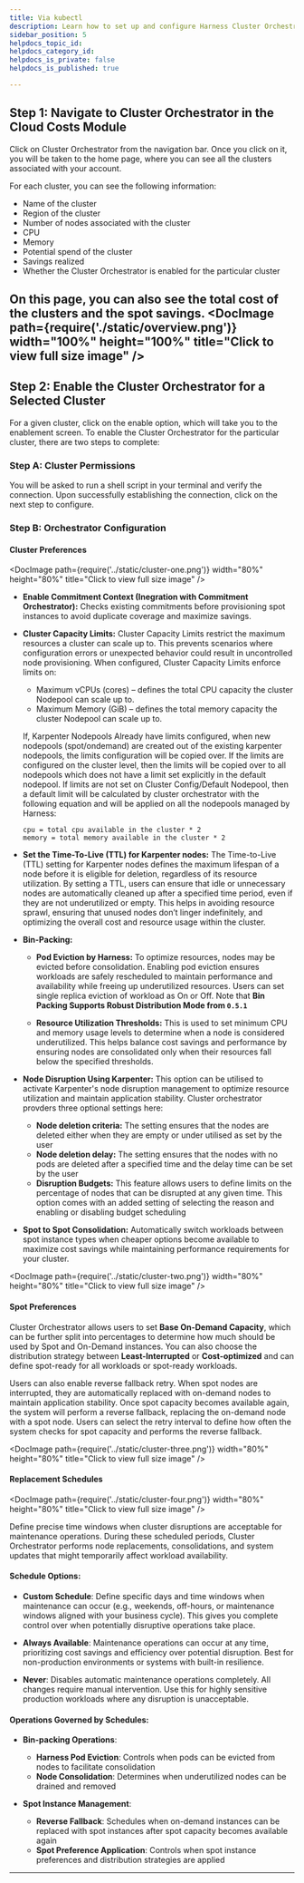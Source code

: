 ```yaml
---
title: Via kubectl
description: Learn how to set up and configure Harness Cluster Orchestrator for AWS EKS using kubectl
sidebar_position: 5
helpdocs_topic_id: 
helpdocs_category_id: 
helpdocs_is_private: false
helpdocs_is_published: true

---
```


## Step 1: Navigate to Cluster Orchestrator in the Cloud Costs Module

Click on Cluster Orchestrator from the navigation bar. Once you click on it, you will be taken to the home page, where you can see all the clusters associated with your account. 

For each cluster, you can see the following information:
- Name of the cluster
- Region of the cluster
- Number of nodes associated with the cluster
- CPU
- Memory
- Potential spend of the cluster
- Savings realized
- Whether the Cluster Orchestrator is enabled for the particular cluster

On this page, you can also see the total cost of the clusters and the spot savings.
<DocImage path={require('./static/overview.png')} width="100%" height="100%" title="Click to view full size image" />
------

## Step 2: Enable the Cluster Orchestrator for a Selected Cluster

For a given cluster, click on the enable option, which will take you to the enablement screen. To enable the Cluster Orchestrator for the particular cluster, there are two steps to complete:

### Step A: Cluster Permissions

You will be asked to run a shell script in your terminal and verify the connection. Upon successfully establishing the connection, click on the next step to configure.

### Step B: Orchestrator Configuration

#### Cluster Preferences
<DocImage path={require('../static/cluster-one.png')} width="80%" height="80%" title="Click to view full size image" />
- **Enable Commitment Context (Inegration with Commitment Orchestrator):** Checks existing commitments before provisioning spot instances to avoid duplicate coverage and maximize savings.

- **Cluster Capacity Limits:** Cluster Capacity Limits restrict the maximum resources a cluster can scale up to. This prevents scenarios where configuration errors or unexpected behavior could result in uncontrolled node provisioning. When configured, Cluster Capacity Limits enforce limits on:
    - Maximum vCPUs (cores) – defines the total CPU capacity the cluster Nodepool can scale up to.
    - Maximum Memory (GiB) – defines the total memory capacity the cluster Nodepool can scale up to.

    If, Karpenter Nodepools Already have limits configured, when new nodepools (spot/ondemand) are created out of the existing karpenter nodepools, the limits configuration will be copied over. If the limits are configured on the cluster level, then the limits will be copied over to all nodepools which does not have a limit set explicitly in the default nodepool. If limits are not set on Cluster Config/Default Nodepool, then a default limit will be calculated by cluster orchestrator with the following equation and will be applied on all the nodepools managed by Harness:

    ```
    cpu = total cpu available in the cluster * 2
    memory = total memory available in the cluster * 2
    ```
  
- **Set the Time-To-Live (TTL) for Karpenter nodes:** The Time-to-Live (TTL) setting for Karpenter nodes defines the maximum lifespan of a node before it is eligible for deletion, regardless of its resource utilization. By setting a TTL, users can ensure that idle or unnecessary nodes are automatically cleaned up after a specified time period, even if they are not underutilized or empty. This helps in avoiding resource sprawl, ensuring that unused nodes don’t linger indefinitely, and optimizing the overall cost and resource usage within the cluster.

- **Bin-Packing:** 
    -  **Pod Eviction by Harness:** To optimize resources, nodes may be evicted before consolidation. Enabling pod eviction ensures workloads are safely rescheduled to maintain performance and availability while freeing up underutilized resources. Users can set single replica eviction of workload as On or Off. Note that **Bin Packing Supports Robust Distribution Mode from `0.5.1`**

    - **Resource Utilization Thresholds:** This is used to set minimum CPU and memory usage levels to determine when a node is considered underutilized. This helps balance cost savings and performance by ensuring nodes are consolidated only when their resources fall below the specified thresholds.

- **Node Disruption Using Karpenter:** This option can be utilised to activate Karpenter's node disruption management to optimize resource utilization and maintain application stability. Cluster orchestrator provders three optional settings here:
    - **Node deletion criteria:** The setting ensures that the nodes are deleted either when they are empty or under utilised as set by the user
    - **Node deletion delay:** The setting ensures that the nodes with no pods are deleted after a specified time and the delay time can be set by the user
    - **Disruption Budgets:** This feature allows users to define limits on the percentage of nodes that can be disrupted at any given time. This option comes with an added setting of selecting the reason and enabling or disabling budget scheduling

- **Spot to Spot Consolidation:** Automatically switch workloads between spot instance types when cheaper options become available to maximize cost savings while maintaining performance requirements for your cluster. 

<DocImage path={require('../static/cluster-two.png')} width="80%" height="80%" title="Click to view full size image" />

#### Spot Preferences

Cluster Orchestrator allows users to set **Base On-Demand Capacity**, which can be further split into percentages to determine how much should be used by Spot and On-Demand instances. You can also choose the distribution strategy between **Least-Interrupted** or **Cost-optimized** and can define spot-ready for all workloads or spot-ready workloads. 

Users can also enable reverse fallback retry. When spot nodes are interrupted, they are automatically replaced with on-demand nodes to maintain application stability. Once spot capacity becomes available again, the system will perform a reverse fallback, replacing the on-demand node with a spot node. Users can select the retry interval to define how often the system checks for spot capacity and performs the reverse fallback.

<DocImage path={require('../static/cluster-three.png')} width="80%" height="80%" title="Click to view full size image" />

#### Replacement Schedules

<DocImage path={require('../static/cluster-four.png')} width="80%" height="80%" title="Click to view full size image" />

Define precise time windows when cluster disruptions are acceptable for maintenance operations. During these scheduled periods, Cluster Orchestrator performs node replacements, consolidations, and system updates that might temporarily affect workload availability.

#### Schedule Options:

- **Custom Schedule**: Define specific days and time windows when maintenance can occur (e.g., weekends, off-hours, or maintenance windows aligned with your business cycle). This gives you complete control over when potentially disruptive operations take place.

- **Always Available**: Maintenance operations can occur at any time, prioritizing cost savings and efficiency over potential disruption. Best for non-production environments or systems with built-in resilience.

- **Never**: Disables automatic maintenance operations completely. All changes require manual intervention. Use this for highly sensitive production workloads where any disruption is unacceptable.

#### Operations Governed by Schedules:

- **Bin-packing Operations**:
  - **Harness Pod Eviction**: Controls when pods can be evicted from nodes to facilitate consolidation
  - **Node Consolidation**: Determines when underutilized nodes can be drained and removed

- **Spot Instance Management**:
  - **Reverse Fallback**: Schedules when on-demand instances can be replaced with spot instances after spot capacity becomes available again
  - **Spot Preference Application**: Controls when spot instance preferences and distribution strategies are applied

-----

